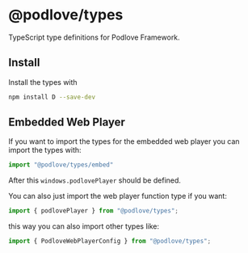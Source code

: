# @podlove/types

TypeScript type definitions for Podlove Framework.

## Install

Install the types with

```bash
npm install D --save-dev
```

## Embedded Web Player
If you want to import the types for the embedded web player you can import the types with:

```ts
import "@podlove/types/embed"
```

After this `windows.podlovePlayer` should be defined.

You can also just import the web player function type if you want:

```ts
import { podlovePlayer } from "@podlove/types";
```

this way you can also import other types like:

```ts
import { PodloveWebPlayerConfig } from "@podlove/types";
